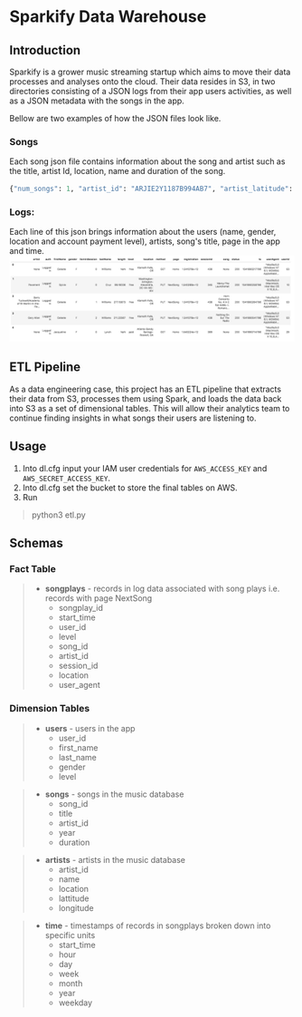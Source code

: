 # Sparkify Data Warehouse

## Introduction
Sparkify is a grower music streaming startup which aims to move their 
data processes and analyses onto the cloud. Their data resides in S3, in 
two directories consisting of a JSON logs from their app users 
activities, as well as a JSON metadata with the songs in the app.

Bellow are two examples of how the JSON files look like.

### Songs

Each song json file contains information about the song and artist such as the title, artist Id, location, name and duration of the song.

```python
{"num_songs": 1, "artist_id": "ARJIE2Y1187B994AB7", "artist_latitude": null, "artist_longitude": null, "artist_location": "", "artist_name": "Line Renaud", "song_id": "SOUPIRU12A6D4FA1E1", "title": "Der Kleine Dompfaff", "duration": 152.92036, "year": 0}
```

### Logs:
Each line of this json brings information about the users (name, gender, location and account payment level), artists, song's title, page in the app and time.
![log dat](/images/log-data.png)


## ETL Pipeline

As a data engineering case, this project has an ETL pipeline that 
extracts their data from S3, processes them using Spark, and loads the 
data back into S3 as a set of dimensional tables. This will allow their 
analytics team to continue finding insights in what songs their users are 
listening to.

## Usage

1. Into dl.cfg input your IAM user credentials for `AWS_ACCESS_KEY` and `AWS_SECRET_ACCESS_KEY`.
2. Into dl.cfg set the bucket to store the final tables on AWS.
4. Run
> python3 etl.py

## Schemas

### **Fact Table**

>- **songplays** - records in log data associated with song plays i.e. records with page NextSong
>    - songplay_id
>    - start_time
>    - user_id
>    - level
>    - song_id
>    - artist_id
>    - session_id
>    - location
>    - user_agent

### **Dimension Tables**

>- **users** - users in the app
>    - user_id
>    - first_name
>    - last_name
>    - gender
>    - level

>- **songs** - songs in the music database
>    - song_id
>    - title
>    - artist_id
>    - year
>    - duration

>- **artists** - artists in the music database
>    - artist_id
>    - name
>    - location
>    - lattitude
>    - longitude

>- **time** - timestamps of records in songplays broken down into specific units
>    - start_time
>    - hour
>    - day
>    - week
>    - month
>    - year
>    - weekday

